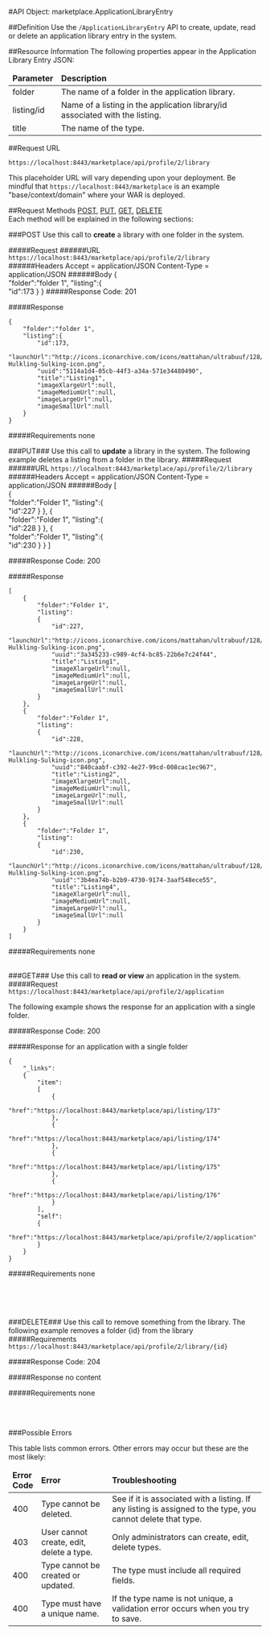 #API Object: marketplace.ApplicationLibraryEntry

##Definition 
Use the `/ApplicationLibraryEntry` API to create, update, read or delete an application library entry in the system. 

##Resource Information
The following properties appear in the Application Library Entry JSON:

<table style="width:100%">
    <thead>
        <tr>
            <td><b>Parameter</b></td>
            <td><b>Description</b></td
        </tr>
    </thead>
    <tbody>
        <tr>
            <td>folder</td>
            <td>The name of a folder in the application library.</td> 
        </tr>
        <tr>
            <td>listing/id</td>
            <td>Name of a listing in the application library/id associated with the listing.</td> 
        </tr>
        <tr>
            <td>title</td>
            <td>The name of the type.</td> 
        </tr>
    </tbody>
</table>
 
##Request URL

`https://localhost:8443/marketplace/api/profile/2/library`

This placeholder URL will vary depending upon your deployment. Be mindful that `https://localhost:8443/marketplace` is an example "base/context/domain" where your WAR is deployed.  

##Request Methods
[POST](https://github.com/ozone-development/ozp-rest/blob/master/docs-external/rest/OZP_applicationLibraryEntryAPI.md#POST),
[PUT](https://github.com/ozone-development/ozp-rest/blob/master/docs-external/rest/OZP_applicationLibraryEntryAPI.md#PUT), 
[GET](https://github.com/ozone-development/ozp-rest/blob/master/docs-external/rest/OZP_applicationLibraryEntryAPI.md#GET), 
[DELETE](https://github.com/ozone-development/ozp-rest/blob/master/docs-external/rest/OZP_applicationLibraryEntryAPI.md#DELETE)
<br>
Each method will be explained in the following sections:

###<a name=POST>POST</a>
Use this call to **create** a library with one folder in the system.

#####Request
######URL
`https://localhost:8443/marketplace/api/profile/2/library`
######Headers
    Accept = application/JSON
    Content-Type = application/JSON
######Body
	{  
    	"folder":"folder 1",
    	"listing":{  
    	    "id":173
    	}
	}
#####Response Code:
201

#####Response

	{  
    	"folder":"folder 1",
    	"listing":{  
    	    "id":173,
    	    "launchUrl":"http://icons.iconarchive.com/icons/mattahan/ultrabuuf/128/Comics-Hulkling-Sulking-icon.png",
    	    "uuid":"5114a1d4-05cb-44f3-a34a-571e34480490",
    	    "title":"Listing1",
    	    "imageXlargeUrl":null,
    	    "imageMediumUrl":null,
    	    "imageLargeUrl":null,
    	    "imageSmallUrl":null
    	}
	}

#####Requirements
none
<br>




###<a name=PUT>PUT</a>###
Use this call to **update** a library in the system. The following example deletes a listing from a folder in the library. 
#####Request
######URL
`https://localhost:8443/marketplace/api/profile/2/library`
######Headers
    Accept = application/JSON
    Content-Type = application/JSON
######Body
	[  
    	{  
    	    "folder":"Folder 1",
    	    "listing":{  
    	        "id":227
    	    }
    	},
    	{  
    	    "folder":"Folder 1",
    	    "listing":{  
    	        "id":228
    	    }
    	},
    	{  
    	    "folder":"Folder 1",
    	    "listing":{  
    	        "id":230
    	    }
    	}
	]

#####Response Code:
200

#####Response
    
	[
    	{
    	    "folder":"Folder 1",
    	    "listing":
    	    {
    	        "id":227,
    	        "launchUrl":"http://icons.iconarchive.com/icons/mattahan/ultrabuuf/128/Comics-Hulkling-Sulking-icon.png",
    	        "uuid":"3a345233-c989-4cf4-bc85-22b6e7c24f44",
    	        "title":"Listing1",
    	        "imageXlargeUrl":null,
    	        "imageMediumUrl":null,
    	        "imageLargeUrl":null,
    	        "imageSmallUrl":null
    	    }
    	},
    	{
    	    "folder":"Folder 1",
    	    "listing":
    	    {
    	        "id":228,
    	        "launchUrl":"http://icons.iconarchive.com/icons/mattahan/ultrabuuf/128/Comics-Hulkling-Sulking-icon.png",
    	        "uuid":"840caabf-c392-4e27-99cd-008cac1ec967",
    	        "title":"Listing2",
    	        "imageXlargeUrl":null,
    	        "imageMediumUrl":null,
    	        "imageLargeUrl":null,
    	        "imageSmallUrl":null
    	    }
    	},
    	{
    	    "folder":"Folder 1",
    	    "listing":
    	    {
    	        "id":230,
    	        "launchUrl":"http://icons.iconarchive.com/icons/mattahan/ultrabuuf/128/Comics-Hulkling-Sulking-icon.png",
    	        "uuid":"3b4ea74b-b2b9-4730-9174-3aaf548ece55",
    	        "title":"Listing4",
    	        "imageXlargeUrl":null,
    	        "imageMediumUrl":null,
    	        "imageLargeUrl":null,
    	        "imageSmallUrl":null
    	    }
    	}
	]

#####Requirements
none
<br>
<br>


###<a name=GET>GET</a>###
Use this call to **read or view** an application in the system.
#####Request
`https://localhost:8443/marketplace/api/profile/2/application`
 
The following example shows the response for an application with a single folder. 

#####Response Code:
200

#####Response for an application with a single folder

	{
    	"_links":
    	{
    	    "item":
    	    [
    	        {
    	            "href":"https://localhost:8443/marketplace/api/listing/173"
    	        },
    	        {
    	            "href":"https://localhost:8443/marketplace/api/listing/174"
    	        },
    	        {
    	            "href":"https://localhost:8443/marketplace/api/listing/175"
    	        },
    	        {
    	            "href":"https://localhost:8443/marketplace/api/listing/176"
    	        }
    	    ],
    	    "self":
    	    {
    	        "href":"https://localhost:8443/marketplace/api/profile/2/application"
    	    }
    	}
	}

#####Requirements
none


<br>
<br>
<br>

###<a name=DELETE>DELETE</a>###
Use this call to remove something from the library. The following example removes a folder {id} from the library 
#####Requirements
`https://localhost:8443/marketplace/api/profile/2/library/{id}`

#####Response Code:
204

#####Response
	no content<br>    
       
#####Requirements
none

<br>
<br>




###Possible Errors

This table lists common errors. Other errors may occur but these are the most likely:
<table style="width:100%">
    <thead>
        <tr>    
            <td><b>Error <br> Code</b></td>
            <td><b>Error</b></td>
            <td><b>Troubleshooting</b></td>
        </tr>
    </thead>
    <tbody>
        <tr>
            <td>400
            <td>Type cannot be deleted.
            <td>See if it is associated with a listing. If any listing is assigned to the type, you cannot delete that type.</td> 
        </tr>
        <tr>
            <td>403
            <td>User cannot create, edit, delete a type.
            <td>Only administrators can create, edit, delete types.</td> 
        </tr>  
        <tr>
            <td>400
            <td>Type cannot be created or updated.
            <td>The type must include all required fields.</td> 
        </tr>
        <tr>
            <td>400
            <td>Type must have a unique name.</td>
            <td>If the type name is not unique, a validation error occurs when you try to save.</td> 
        </tr>
    </tbody>
</table> 



